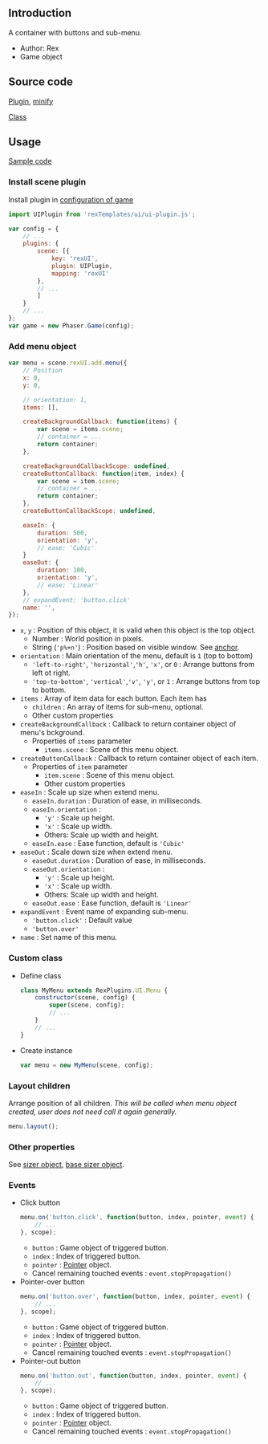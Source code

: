 ## Introduction

A container with buttons and sub-menu.

- Author: Rex
- Game object

## Source code

[Plugin](https://github.com/rexrainbow/phaser3-rex-notes/blob/master/templates/ui/ui-plugin.js), [minify](https://github.com/rexrainbow/phaser3-rex-notes/blob/master/plugins/dist/rexuiplugin.min.js)

[Class](https://github.com/rexrainbow/phaser3-rex-notes/blob/master/templates/ui/menu/Menu.js)

## Usage

[Sample code](https://github.com/rexrainbow/phaser3-rex-notes/tree/master/examples/ui-menu)

### Install scene plugin

Install plugin in [configuration of game](game.md#configuration)

```javascript
import UIPlugin from 'rexTemplates/ui/ui-plugin.js';

var config = {
    // ...
    plugins: {
        scene: [{
            key: 'rexUI',
            plugin: UIPlugin,
            mapping: 'rexUI'
        },
        // ...
        ]
    }
    // ...
};
var game = new Phaser.Game(config);
```

### Add menu object

```javascript
var menu = scene.rexUI.add.menu({
    // Position
    x: 0,
    y: 0,

    // orientation: 1,
    items: [],

    createBackgroundCallback: function(items) {
        var scene = items.scene;
        // container = ...
        return container;
    },

    createBackgroundCallbackScope: undefined,
    createButtonCallback: function(item, index) {
        var scene = item.scene;
        // container = ...
        return container;
    },
    createButtonCallbackScope: undefined,

    easeIn: {
        duration: 500,
        orientation: 'y',
        // ease: 'Cubic'
    }
    easeOut: {
        duration: 100,
        orientation: 'y',
        // ease: 'Linear'
    },
    // expandEvent: 'button.click'
    name: '',
});
```

- `x`, `y` : Position of this object, it is valid when this object is the top object.
    - Number : World position in pixels.
    - String (`'p%+n'`) : Position based on visible window. See [anchor](anchor.md#create-instance).
- `orientation` : Main orientation of the menu, default is `1` (top to bottom)
    - `'left-to-right'`, `'horizontal'`,`'h'`, `'x'`, or `0` : Arrange buttons from left ot right.
    - `'top-to-bottom'`, `'vertical'`,`'v'`, `'y'`, or `1` : Arrange buttons from top to bottom.
- `items` : Array of item data for each button. Each item has
    - `children` : An array of items for sub-menu, optional.
    - Other custom properties
- `createBackgroundCallback` : Callback to return container object of menu's bckground.
    - Properties of `items` parameter
        - `items.scene` : Scene of this menu object.
- `createButtonCallback` : Callback to return container object of each item.
    - Properties of `item` parameter
        - `item.scene` : Scene of this menu object.
        - Other custom properties
- `easeIn` : Scale up size when extend menu.
    - `easeIn.duration` : Duration of ease, in milliseconds.
    - `easeIn.orientation` :
        - `'y'` : Scale up height.
        - `'x'` : Scale up width.
        - Others: Scale up width and height.
    - `easeIn.ease` : Ease function, default is `'Cubic'`
- `easeOut` : Scale down size when extend menu.
    - `easeOut.duration` : Duration of ease, in milliseconds.
    - `easeOut.orientation` :
        - `'y'` : Scale up height.
        - `'x'` : Scale up width.
        - Others: Scale up width and height.
    - `easeOut.ease` : Ease function, default is `'Linear'`
- `expandEvent` : Event name of expanding sub-menu.
    - `'button.click'` : Default value
    - `'button.over'`
- `name` : Set name of this menu.

### Custom class

- Define class
    ```javascript
    class MyMenu extends RexPlugins.UI.Menu {
        constructor(scene, config) {
            super(scene, config);
            // ...
        }
        // ...
    }
    ```
- Create instance
    ```javascript
    var menu = new MyMenu(scene, config);
    ```

### Layout children

Arrange position of all children. 
*This will be called when menu object created, user does not need call it again generally.*

```javascript
menu.layout();
```

### Other properties

See [sizer object](ui-sizer.md), [base sizer object](ui-basesizer.md).

### Events

- Click button
    ```javascript
    menu.on('button.click', function(button, index, pointer, event) {
        // ...
    }, scope);
    ```
    - `button` : Game object of triggered button.
    - `index` : Index of triggered button.
    - `pointer` : [Pointer](touchevents.md#properties-of-point) object.
    - Cancel remaining touched events : `event.stopPropagation()`
- Pointer-over button
    ```javascript
    menu.on('button.over', function(button, index, pointer, event) {
        // ...
    }, scope);
    ```
    - `button` : Game object of triggered button.
    - `index` : Index of triggered button.
    - `pointer` : [Pointer](touchevents.md#properties-of-point) object.
    - Cancel remaining touched events : `event.stopPropagation()`
- Pointer-out button
    ```javascript
    menu.on('button.out', function(button, index, pointer, event) {
        // ...
    }, scope);
    ```
    - `button` : Game object of triggered button.
    - `index` : Index of triggered button.
    - `pointer` : [Pointer](touchevents.md#properties-of-point) object.
    - Cancel remaining touched events : `event.stopPropagation()`
